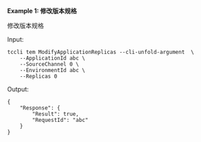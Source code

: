 **Example 1: 修改版本规格**

修改版本规格

Input: 

```
tccli tem ModifyApplicationReplicas --cli-unfold-argument  \
    --ApplicationId abc \
    --SourceChannel 0 \
    --EnvironmentId abc \
    --Replicas 0
```

Output: 
```
{
    "Response": {
        "Result": true,
        "RequestId": "abc"
    }
}
```


